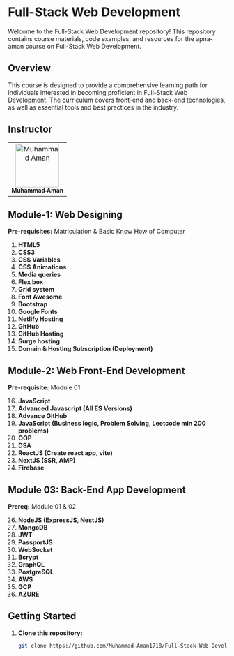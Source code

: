 # Full-Stack Web Development

Welcome to the Full-Stack Web Development repository! This repository contains course materials, code examples, and resources for the apna-aman course on Full-Stack Web Development.

## Overview

This course is designed to provide a comprehensive learning path for individuals interested in becoming proficient in Full-Stack Web Development. The curriculum covers front-end and back-end technologies, as well as essential tools and best practices in the industry.

## Instructor

<table>
    <tbody>
        <tr>
            <td align="center">
                <a href="https://github.com/Muhammad-Aman1718">
                    <img src="https://avatars.githubusercontent.com/u/199663012?s=400&u=aa57cc4255d271906385dd118fd74b12111c2e6b&v=4" width="100px;" alt="Muhammad Aman"/>
                    <br />
                    <sub><b>Muhammad Aman</b></sub>
                </a> 
            </td>
        </tr> 
</tbody>
<table>

## Module-1: Web Designing

**Pre-requisites:** Matriculation & Basic Know How of Computer

1. **HTML5**
2. **CSS3**
3. **CSS Variables**
4. **CSS Animations**
5. **Media queries**
6. **Flex box**
7. **Grid system**
8. **Font Awesome**
9. **Bootstrap**
10. **Google Fonts**
11. **Netlify Hosting**
12. **GitHub**
13. **GitHub Hosting**
14. **Surge hosting**
15. **Domain & Hosting Subscription (Deployment)**

## Module-2: Web Front-End Development

**Pre-requisite:** Module 01

16. **JavaScript**
17. **Advanced Javascript (All ES Versions)**
18. **Advance GitHub**
19. **JavaScript (Business logic, Problem Solving, Leetcode min 200 problems)**
20. **OOP**
21. **DSA**
22. **ReactJS (Create react app, vite)**
23. **NextJS (SSR, AMP)**
24. **Firebase**

## Module 03: Back-End App Development

**Prereq:** Module 01 & 02

26. **NodeJS (ExpressJS, NestJS)**
27. **MongoDB**
28. **JWT**
29. **PassportJS**
30. **WebSocket**
31. **Bcrypt**
32. **GraphQL**
33. **PostgreSQL**
34. **AWS**
35. **GCP**
36. **AZURE**

## Getting Started

1. **Clone this repository:**

   ```bash
   git clone https://github.com/Muhammad-Aman1718/Full-Stack-Web-Development-Course.git
   ```
